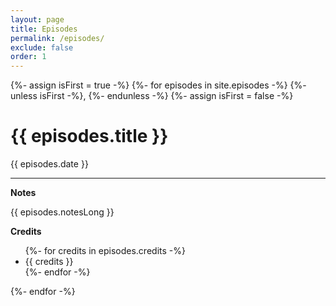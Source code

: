 ```yaml
---
layout: page
title: Episodes
permalink: /episodes/
exclude: false
order: 1
---
```

{%- assign isFirst = true -%}
{%- for episodes in site.episodes -%}
{%- unless isFirst -%}, {%- endunless -%}
{%- assign isFirst = false -%}
<div class="row">
  <div class="col col-collection-title" id="anchor{{episodes.number}}">
    <h1>{{ episodes.title }}</h1>
    <p>{{ episodes.date }}</p>
    <hr>
  </div>
</div>
<div class="row">
  <div class="col-md-6 col-sm-12">
    <strong>Notes</strong>
    <p>{{ episodes.notesLong }}</p>
  </div>
  <div class="col-md-6 col-sm-12">
    <strong>Credits</strong>
    <ul>
    {%- for credits in episodes.credits -%}
      <li>{{ credits }}</li>
    {%- endfor -%}
    </ul>
  </div>
</div>
{%- endfor -%}